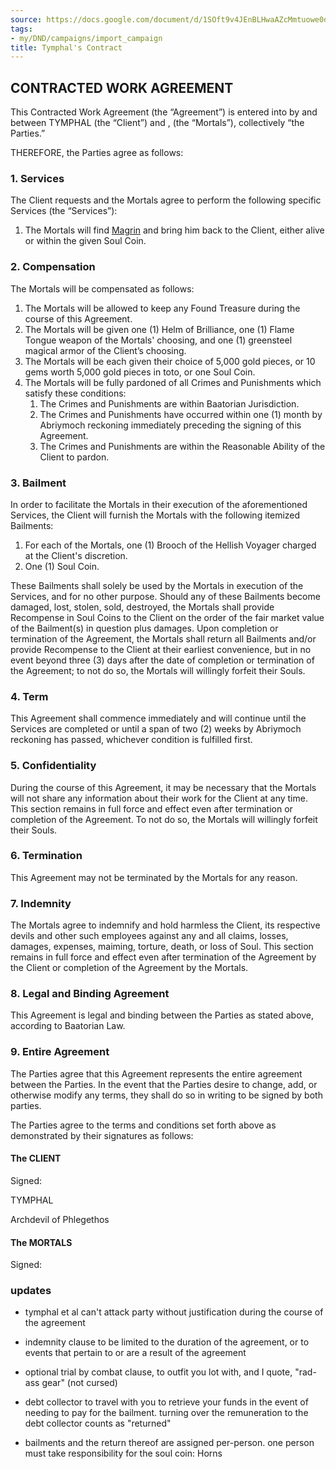 ```yaml
---
source: https://docs.google.com/document/d/1SOft9v4JEnBLHwaAZcMmtuowe0d5fghqJCZ6FuFT9F8/edit#heading=h.upx4bkg33os0
tags:
- my/DND/campaigns/import_campaign
title: Tymphal's Contract
---
```



## CONTRACTED WORK AGREEMENT

This Contracted Work Agreement (the “Agreement”) is entered into by and between TYMPHAL (the “Client”) and , (the “Mortals”), collectively “the Parties.”

THEREFORE, the Parties agree as follows:

### 1. Services

The Client requests and the Mortals agree to perform the following specific Services (the “Services”):

1. The Mortals will find [Magrin](/dnd/characters/npcs/magrin/) and bring him back to the Client, either alive or within the given Soul Coin.

### 2. Compensation

The Mortals will be compensated as follows:

1. The Mortals will be allowed to keep any Found Treasure during the course of this Agreement.
2. The Mortals will be given one (1) Helm of Brilliance, one (1) Flame Tongue weapon of the Mortals' choosing, and one (1) greensteel magical armor of the Client’s choosing.
3. The Mortals will be each given their choice of 5,000 gold pieces, or 10 gems worth 5,000 gold pieces in toto, or one Soul Coin.
4. The Mortals will be fully pardoned of all Crimes and Punishments which satisfy these conditions:
    1. The Crimes and Punishments are within Baatorian Jurisdiction.
    2. The Crimes and Punishments have occurred within one (1) month by Abriymoch reckoning immediately preceding the signing of this Agreement.
    3. The Crimes and Punishments are within the Reasonable Ability of the Client to pardon.

### 3. Bailment

In order to facilitate the Mortals in their execution of the aforementioned Services, the Client will furnish the Mortals with the following itemized Bailments:

1. For each of the Mortals, one (1) Brooch of the Hellish Voyager charged at the Client's discretion.
2. One (1) Soul Coin.

These Bailments shall solely be used by the Mortals in execution of the Services, and for no other purpose. Should any of these Bailments become damaged, lost, stolen, sold, destroyed, the Mortals shall provide Recompense in Soul Coins to the Client on the order of the fair market value of the Bailment(s) in question plus damages. Upon completion or termination of the Agreement, the Mortals shall return all Bailments and/or provide Recompense to the Client at their earliest convenience, but in no event beyond three (3) days after the date of completion or termination of the Agreement; to not do so, the Mortals will willingly forfeit their Souls.

### 4. Term

This Agreement shall commence immediately and will continue until the Services are completed or until a span of two (2) weeks by Abriymoch reckoning has passed, whichever condition is fulfilled first.

### 5. Confidentiality

During the course of this Agreement, it may be necessary that the Mortals will not share any information about their work for the Client at any time. This section remains in full force and effect even after termination or completion of the Agreement. To not do so, the Mortals will willingly forfeit their Souls.

### 6. Termination

This Agreement may not be terminated by the Mortals for any reason.

### 7. Indemnity

The Mortals agree to indemnify and hold harmless the Client, its respective devils and other such employees against any and all claims, losses, damages, expenses, maiming, torture, death, or loss of Soul. This section remains in full force and effect even after termination of the Agreement by the Client or completion of the Agreement by the Mortals.

### 8. Legal and Binding Agreement

This Agreement is legal and binding between the Parties as stated above, according to Baatorian Law.

### 9. Entire Agreement

The Parties agree that this Agreement represents the entire agreement between the Parties. In the event that the Parties desire to change, add, or otherwise modify any terms, they shall do so in writing to be signed by both parties.

The Parties agree to the terms and conditions set forth above as demonstrated by their signatures as follows:

#### The CLIENT

Signed:

TYMPHAL

Archdevil of Phlegethos

#### The MORTALS

Signed:

### updates

- tymphal et al can't attack party without justification during the course of the agreement

- indemnity clause to be limited to the duration of the agreement, or to events that pertain to or are a result of the agreement

- optional trial by combat clause, to outfit you lot with, and I quote, "rad-ass gear" (not cursed)

- debt collector to travel with you to retrieve your funds in the event of needing to pay for the bailment. turning over the remuneration to the debt collector counts as "returned"

- bailments and the return thereof are assigned per-person. one person must take responsibility for the soul coin: Horns
